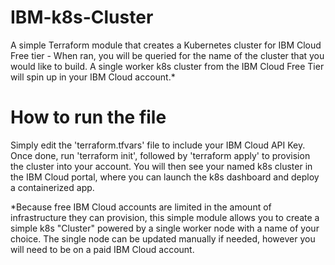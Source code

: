 # IBM-k8s-Cluster
A simple Terraform module that creates a Kubernetes cluster for IBM Cloud Free tier - When ran, you will be queried for the name of the cluster that you would like to build. A single worker k8s cluster from the IBM Cloud Free Tier will spin up in your IBM Cloud account.*

# How to run the file

Simply edit the 'terraform.tfvars' file to include your IBM Cloud API Key. Once done, run 'terraform init', followed by 'terraform apply' to provision the cluster into your account. You will then see your named k8s cluster in the IBM Cloud portal, where you can launch the k8s dashboard and deploy a containerized app.

*Because free IBM Cloud accounts are limited in the amount of infrastructure they can provision, this simple module allows you to create a simple k8s "Cluster" powered by a single worker node with a name of your choice. The single node can be updated manually if needed, however you will need to be on a paid IBM Cloud account.
